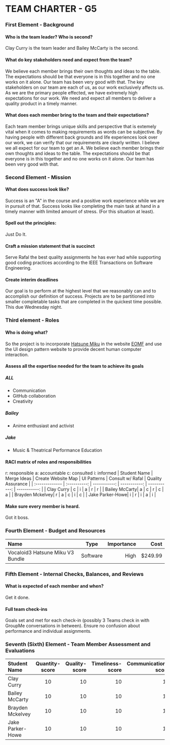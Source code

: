 # TEAM CHARTER - G5

### First Element - Background
#### Who is the team leader? Who is second?
  Clay Curry is the team leader and Bailey McCarty is the second. 

#### What do key stakeholders need and expect from the team?
We believe each member brings their own thoughts and ideas to the table. The expectations should be that everyone is in this together and no one works on it alone. Our team has been very good with that. The key stakeholders on our team are each of us, as our work exclusively affects us. As we are the primary people effected, we have extremely high expectations for our work. 
We need and expect all members to deliver a quality product in a timely manner. 

#### What does each member bring to the team and their expectations?
Each team member brings unique skills and perspective that is extemely vital when it comes to making requirements as words can be subjective. By having people with different back grounds and life experiences look over our work, we can verify that our requirements are clearly written. I believe we all expect for our team to get an A. 
We believe each member brings their own thoughts and ideas to the table. The expectations should be that everyone is in this together and no one works on it alone. Our team has been very good with that.



### Second Element - Mission

#### What does success look like?
Success is an "A" in the course and a positive work experience while we are in pursuit of that. Success looks like completing the main task at hand in a timely manner with limited amount of stress. (For this situation at least).
    
#### Spell out the principles:
 Just Do It.

#### Craft a mission statement that is succinct
Serve Rafal the best quality assignments he has ever had while supporting good coding practices according to the IEEE Transactions on Software Engineering.

#### Create interim deadlines
Our goal is to perform at the highest level that we reasonably can and to accomplish our definition of success.  Projects are to be partitioned into smaller completable tasks that are completed in the quickest time possible. This due Wednesday night.


### Third element - Roles
#### Who is doing what?
So the project is to incorporate [Hatsune Miku](https://www.youtube.com/watch?v=nbFxHdszYvA&t=3884s) in the website [EOMF](http://eomf.ou.edu/) and use the UI design pattern website to provide decent human computer interaction.

#### Assess all the expertise needed for the team to achieve its goals 

##### ALL
 * Communication
 * GitHub collaboration
 * Creativity
##### Bailey
* Anime enthusiast and activist
##### Jake
* Music & Theatrical Performance Education 

#### RACI matrix of roles and responsibilities

r: responsible a: accountable c: consulted i: informed
| Student Name      | Merge Ideas     | Create Website Map     | UI Patterns | Consult w/ Rafal | Quality Assurance |
| :------------- | :----------: | -----------: | -----------: | -----------: | -----------: |
| Clay Curry | c | i | a | r | r |
| Bailey McCarty| a | c | r | c | a |
| Brayden Mckelvey| r | a | c | i | c |
| Jake Parker-Howe| i | r | i | a | i |

#### Make sure every member is heard. 
Got it boss.


### Fourth Element - Budget and Resources

|  Name      |   Type   |  Importance  | Cost |
| :--------- | :------: | -----------: | ---: |
| Vocaloid3 Hatsune Miku V3 Bundle | Software | High | $249.99


### Fifth Element - Internal Checks, Balances, and Reviews
#### What is expected of each member and when?  
Get it done.

#### Full team check-ins  
Goals set and met for each check-in (possibly 3 Teams check in with GroupMe conversations in between). Ensure no confusion about performance and individual assignments.  


### Seventh (Sixth) Element - Team Member Assessment and Evaluations

| Student Name      | Quantity-score     | Quality-score     | Timeliness-score | Communication-score |
| :------------- | :----------: | -----------: | -----------: | -----------: |
| Clay Curry | 10 | 10 | 10 |10 |
| Bailey McCarty|10|10|10|10 |
| Brayden Mckelvey|10|10|10|10 |
| Jake Parker-Howe|10|10|10|10 |
